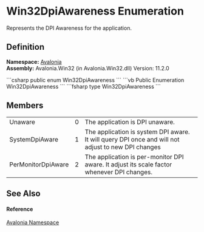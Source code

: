# Win32DpiAwareness Enumeration


Represents the DPI Awareness for the application.



## Definition
**Namespace:** <a href="N_Avalonia">Avalonia</a>  
**Assembly:** Avalonia.Win32 (in Avalonia.Win32.dll) Version: 11.2.0

<Tabs groupId="api-code-preview">
<TabItem value="csharp" label="C#">
```csharp
public enum Win32DpiAwareness
```
</TabItem>
<TabItem value="vb" label="VB">
```vb
Public Enumeration Win32DpiAwareness
```
</TabItem>
<TabItem value="fsharp" label="F#">
```fsharp
type Win32DpiAwareness
```
</TabItem>
</Tabs>



## Members
<table>
<tr>
<td>Unaware</td>
<td>0</td>
<td>The application is DPI unaware.</td>
</tr>
<tr>
<td>SystemDpiAware</td>
<td>1</td>
<td>The application is system DPI aware. It will query DPI once and will not adjust to new DPI changes</td>
</tr>
<tr>
<td>PerMonitorDpiAware</td>
<td>2</td>
<td>The application is per-monitor DPI aware. It adjust its scale factor whenever DPI changes.</td>
</tr>
</table>

## See Also


#### Reference
<a href="N_Avalonia">Avalonia Namespace</a>  


